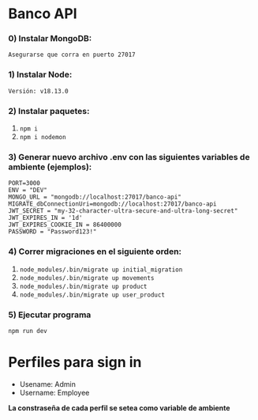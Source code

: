 # **Banco API**

### 0) Instalar MongoDB:

    Asegurarse que corra en puerto 27017

### 1) Instalar Node:

    Versión: v18.13.0

### 2) Instalar paquetes:

1. `npm i`
2. `npm i nodemon`

### 3) Generar nuevo archivo .env con las siguientes variables de ambiente (ejemplos):

    PORT=3000
    ENV = "DEV"
    MONGO_URL = "mongodb://localhost:27017/banco-api"
    MIGRATE_dbConnectionUri=mongodb://localhost:27017/banco-api
    JWT_SECRET = "my-32-character-ultra-secure-and-ultra-long-secret"
    JWT_EXPIRES_IN = '1d'
    JWT_EXPIRES_COOKIE_IN = 86400000
    PASSWORD = "Password123!"

### 4) Correr migraciones en el siguiente orden:

1. `node_modules/.bin/migrate up initial_migration`
2. `node_modules/.bin/migrate up movements`
3. `node_modules/.bin/migrate up product`
4. `node_modules/.bin/migrate up user_product`

### 5) Ejecutar programa

    npm run dev


# **Perfiles para sign in**

- Usename: Admin 
- Username: Employee

**La constraseña de cada perfil se setea como variable de ambiente**

